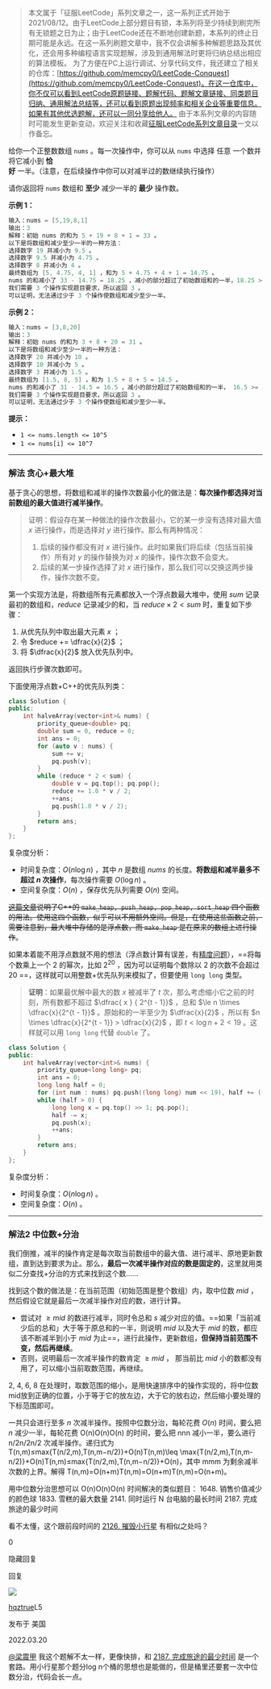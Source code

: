 > 本文属于「征服LeetCode」系列文章之一，这一系列正式开始于2021/08/12。由于LeetCode上部分题目有锁，本系列将至少持续到刷完所有无锁题之日为止；由于LeetCode还在不断地创建新题，本系列的终止日期可能是永远。在这一系列刷题文章中，我不仅会讲解多种解题思路及其优化，还会用多种编程语言实现题解，涉及到通用解法时更将归纳总结出相应的算法模板。
> <b></b>
> 为了方便在PC上运行调试、分享代码文件，我还建立了相关的仓库：[https://github.com/memcpy0/LeetCode-Conquest](https://github.com/memcpy0/LeetCode-Conquest)。在这一仓库中，你不仅可以看到LeetCode原题链接、题解代码、题解文章链接、同类题目归纳、通用解法总结等，还可以看到原题出现频率和相关企业等重要信息。如果有其他优选题解，还可以一同分享给他人。
> <b></b>
> 由于本系列文章的内容随时可能发生更新变动，欢迎关注和收藏[征服LeetCode系列文章目录](https://memcpy0.blog.csdn.net/article/details/119656559)一文以作备忘。

给你一个正整数数组 `nums` 。每一次操作中，你可以从 `nums` 中选择 任意 一个数并将它减小到 **恰好** 一半。（注意，在后续操作中你可以对减半过的数继续执行操作）

请你返回将 `nums` 数组和 **至少** 减少一半的 **最少** 操作数。

**示例 1：**
```java
输入：nums = [5,19,8,1]
输出：3
解释：初始 nums 的和为 5 + 19 + 8 + 1 = 33 。
以下是将数组和减少至少一半的一种方法：
选择数字 19 并减小为 9.5 。
选择数字 9.5 并减小为 4.75 。
选择数字 8 并减小为 4 。
最终数组为 [5, 4.75, 4, 1] ，和为 5 + 4.75 + 4 + 1 = 14.75 。
nums 的和减小了 33 - 14.75 = 18.25 ，减小的部分超过了初始数组和的一半，18.25 >= 33/2 = 16.5 。
我们需要 3 个操作实现题目要求，所以返回 3 。
可以证明，无法通过少于 3 个操作使数组和减少至少一半。
```
**示例 2：**
```java
输入：nums = [3,8,20]
输出：3
解释：初始 nums 的和为 3 + 8 + 20 = 31 。
以下是将数组和减少至少一半的一种方法：
选择数字 20 并减小为 10 。
选择数字 10 并减小为 5 。
选择数字 3 并减小为 1.5 。
最终数组为 [1.5, 8, 5] ，和为 1.5 + 8 + 5 = 14.5 。
nums 的和减小了 31 - 14.5 = 16.5 ，减小的部分超过了初始数组和的一半， 16.5 >= 31/2 = 16.5 。
我们需要 3 个操作实现题目要求，所以返回 3 。
可以证明，无法通过少于 3 个操作使数组和减少至少一半。
```
**提示：**
- `1 <= nums.length <= 10^5`
- `1 <= nums[i] <= 10^7`

---
### 解法 贪心+最大堆
基于贪心的思想，将数组和减半的操作次数最小化的做法是：**每次操作都选择对当前数组的最大值进行减半操作**。
> 证明：假设存在某一种做法的操作次数最小，它的某一步没有选择对最大值 $x$ 进行操作，而是选择对 $y$ 进行操作。那么有两种情况：
> 1. 后续的操作都没有对 $x$ 进行操作。此时如果我们将后续（包括当前操作）所有对 $y$ 的操作替换为对 $x$ 的操作，操作次数不会变大。
> 2. 后续的某一步操作选择了对 $x$ 进行操作，那么我们可以交换这两步操作，操作次数不变。

第一个实现方法是，将数组所有元素都放入一个浮点数最大堆中，使用 $sum$ 记录最初的数组和，$reduce$ 记录减少的和，当 $reduce \times 2 < sum$ 时，重复如下步骤：
1. 从优先队列中取出最大元素 $x$ ；
2. 令 $reduce += \dfrac{x}{2}$ ；
3. 将 $\dfrac{x}{2}$ 放入优先队列中。

返回执行步骤次数即可。

下面使用浮点数+C++的优先队列类：
```c++
class Solution {
public:
    int halveArray(vector<int>& nums) {
        priority_queue<double> pq;
        double sum = 0, reduce = 0;
        int ans = 0;
        for (auto v : nums) {
            sum += v;
            pq.push(v);
        }
        while (reduce * 2 < sum) {
            double v = pq.top(); pq.pop();
            reduce += 1.0 * v / 2;
            ++ans;
            pq.push(1.0 * v / 2);
        }
        return ans;
    }
};
```
复杂度分析：
- 时间复杂度：$O(n\log n)$ ，其中 $n$ 是数组 $nums$ 的长度。**将数组和减半最多不超过 $n$ 次操作**，每次操作需要 $O(\log n)$ 。
- 空间复杂度：$O(n)$ ，保存优先队列需要 $O(n)$ 空间。

~~[这篇文章](https://blog.csdn.net/weixin_61857742/article/details/127776538)说明了C++的 `make_heap, push_heap, pop_heap, sort_heap` 四个函数的用法。使用这四个函数，似乎可以不用额外空间。但是，在使用这些函数之前，需要注意到，最大堆中存储的是浮点数，而 `make_heap` 是在原来的数组上进行操作~~。

如果本着能不用浮点数就不用的想法（浮点数计算有误差，有[精度问题](https://github.com/LeetCode-Feedback/LeetCode-Feedback/issues/6766)），==将每个数乘上一个 $2$ 的幂次，比如 $2^{20}$ ，因为可以证明每个数除以 $2$ 的次数不会超过 $20$ ==，这样就可以用整数+优先队列来模拟了，但要使用 `long long` 类型。
> **证明**：如果最优解中最大的数 $x$ 被减半了 $t$ 次，那么考虑缩小它之前的时刻，所有数都不超过 $\dfrac{ x } { 2^{t - 1}}$ ，总和 $\le n \times \dfrac{x}{2^{t - 1}}$ 。原始和的一半至少为 $\dfrac{x}{2}$ ，所以有 $n \times \dfrac{x}{2^{t - 1}} > \dfrac{x}{2}$ ，即 $t < \log n+ 2 < 19$ 。这样就可以用 `long long` 代替 `double` 了。
```cpp
class Solution {
public:
    int halveArray(vector<int>& nums) {
        priority_queue<long long> pq;
        int ans = 0;
        long long half = 0;
        for (int num : nums) pq.push((long long) num << 19), half += ((long long) num << 18);
        while (half > 0) {
            long long x = pq.top() >> 1; pq.pop();
            half -= x;
            pq.push(x);
            ++ans;
        }
        return ans;
    }
};
```
复杂度分析：
- 时间复杂度：$O(n\log⁡n)$ 。
- 空间复杂度：$O(n)$ 。

---
### 解法2 中位数+分治
我们倒推，减半的操作肯定是每次取当前数组中的最大值、进行减半、原地更新数组，直到达到要求为止。那么，**最后一次减半操作对应的数是固定的**，这里就用类似二分查找+分治的方式来找到这个数……

找到这个数的做法是：在当前范围（初始范围是整个数组）内，取中位数 $mid$ ，然后假设它就是最后一次减半操作对应的数，进行计算。
- 尝试对 $\ge mid$ 的数进行减半，同时令总和 $s$ 减少对应的值。==如果「当前减少后的总和」大于等于原总和的一半，则说明 $mid$ 以及大于 $mid$ 的数，都应该不断减半到小于 $mid$ 为止==，进行此操作，更新数组，**但保持当前范围不变，然后再继续**。
- 否则，说明最后一次减半操作的数肯定 $\ge mid$ ， 那当前比 $mid$ 小的数都没有用了，可以缩小当前取数范围，再继续。

2, 4, 6, 8
在处理时，取数范围的缩小，是用快速排序中的操作实现的，将中位数mid放到正确的位置，小于等于它的放左边，大于它的放右边，然后缩小要处理的下标范围即可。


一共只会进行至多 $n$ 次减半操作。按照中位数分治，每轮花费 $O(n)$ 时间，要么把 $n$ 减少一半，每轮花费 O(n)O(n)O(n) 的时间，要么把 nnn 减小一半，要么进行 n/2n/2n/2 次减半操作。递归式为 T(n,m)≤max⁡{T(n/2,m),T(n,m−n/2)}+O(n)T(n,m)\leq \max\{T(n/2,m),T(n,m-n/2)\}+O(n)T(n,m)≤max{T(n/2,m),T(n,m−n/2)}+O(n)，其中 mmm 为剩余减半次数的上界。解得 T(n,m)=O(n+m)T(n,m)=O(n+m)T(n,m)=O(n+m)。


用中位数分治思想可以 O(n)O(n)O(n) 时间解决的类似题目： 1648. 销售价值减少的颜色球 1833. 雪糕的最大数量 2141. 同时运行 N 台电脑的最长时间 2187. 完成旅途的最少时间

看不太懂，这个跟前段时间的 [2126. 摧毁小行星](https://leetcode-cn.com/problems/destroying-asteroids/) 有相似之处吗？

0

隐藏回复

回复

[![](https://assets.leetcode.cn/aliyun-lc-upload/users/hqztrue/avatar_1605404429.png)](https://leetcode.cn/u/hqztrue/)

[hqztrue](https://leetcode.cn/u/hqztrue/)L5

发布于 美国

2022.03.20

[@梁震甲](https://leetcode.cn/u/zhenliang153) 我这个题解不太一样，更像快排，和 [2187. 完成旅途的最少时间](https://leetcode-cn.com/problems/minimum-time-to-complete-trips/solution/on-by-hqztrue-cd8n/) 是一个套路。用小行星那个题分log n个桶的思想也是能做的，但是桶里还要套一次中位数分治，代码会长一点。
